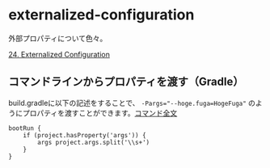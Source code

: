 # externalized-configuration
外部プロパティについて色々。

[24. Externalized Configuration](https://docs.spring.io/spring-boot/docs/1.5.10.RELEASE/reference/html/boot-features-external-config.html)

## コマンドラインからプロパティを渡す（Gradle）
build.gradleに以下の記述をすることで、 `-Pargs="--hoge.fuga=HogeFuga"` のようにプロパティを渡すことができます。[コマンド全文](./boot-run-with-properties.sh)
```
bootRun {
	if (project.hasProperty('args')) { 
		args project.args.split('\\s+') 
	}
}
```
